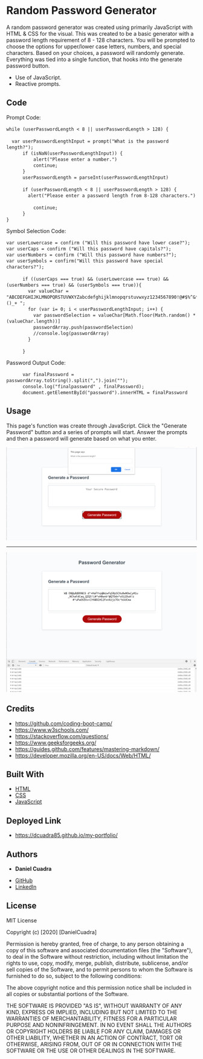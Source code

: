 # Random Password Generator

A random password generator was created using primarily JavaScript with HTML & CSS for the visual. This was created to be a basic generator with a password length requirement of 8 - 128 characters. You will be prompted to choose the options for upper/lower case letters, numbers, and special characters. Based on your choices, a password will randomly generate. Everything was tied into a single function, that hooks into the generate password button.

* Use of JavaScript.
* Reactive prompts.

## Code

Prompt Code:

```
while (userPasswordLength < 8 || userPasswordLength > 128) {

  var userPasswordLengthInput = prompt("What is the password length?");
      if (isNaN(userPasswordLengthInput)) {
          alert("Please enter a number.")
          continue;
      }
      userPasswordLength = parseInt(userPasswordLengthInput)

      if (userPasswordLength < 8 || userPasswordLength > 128) {
        alert("Please enter a password length from 8-128 characters.")

          continue;
      }
}
```

Symbol Selection Code:

```
var userLowercase = confirm ("Will this password have lower case?");
var userCaps = confirm ("Will this password have capitals?");
var userNumbers = confirm ("Will this password have numbers?");
var userSymbols = confirm("Will this password have special characters?");

      if ((userCaps === true) && (userLowercase === true) && (userNumbers === true) && (userSymbols === true)){
        var valueChar = "ABCDEFGHIJKLMNOPQRSTUVWXYZabcdefghijklmnopqrstuvwxyz1234567890!@#$%^&*()_+ ";
        for (var i= 0; i < userPasswordLengthInput; i++) {
          var passwordSelection = valueChar[Math.floor(Math.random() * (valueChar.length))]
          passwordArray.push(passwordSelection)
          //console.log(passwordArray)
        }

      }
```

Password Output Code:

```
      var finalPassword = passwordArray.toString().split(",").join("");
      console.log("finalpassword" , finalPassword);
      document.getElementById("password").innerHTML = finalPassword
```
## Usage

This page's function was create through JavaScript. Click the "Generate Password" button and a series of prompts will start. Answer the prompts and then a password will generate based on what you enter. 

<img src="./assets/pwpromptexample.png">

---

<img src="./assets/passwordexample.png">


## Credits

* https://github.com/coding-boot-camp/
* https://www.w3schools.com/
* https://stackoverflow.com/questions/
* https://www.geeksforgeeks.org/
* https://guides.github.com/features/mastering-markdown/
* https://developer.mozilla.org/en-US/docs/Web/HTML/


## Built With

* [HTML](https://developer.mozilla.org/en-US/docs/Web/HTML)
* [CSS](https://developer.mozilla.org/en-US/docs/Web/CSS)
* [JavaScript](https://developer.mozilla.org/en-US/docs/Web/JavaScript)

## Deployed Link

* https://dcuadra85.github.io/my-portfolio/


## Authors

* **Daniel Cuadra** 

- [GitHub](https://github.com/DCuadra85)
- [LinkedIn](https://www.linkedin.com/in/daniel-cuadra-3705aa39/)


## License

MIT License

Copyright (c) [2020] [DanielCuadra]

Permission is hereby granted, free of charge, to any person obtaining a copy
of this software and associated documentation files (the "Software"), to deal
in the Software without restriction, including without limitation the rights
to use, copy, modify, merge, publish, distribute, sublicense, and/or sell
copies of the Software, and to permit persons to whom the Software is
furnished to do so, subject to the following conditions:

The above copyright notice and this permission notice shall be included in all
copies or substantial portions of the Software.

THE SOFTWARE IS PROVIDED "AS IS", WITHOUT WARRANTY OF ANY KIND, EXPRESS OR
IMPLIED, INCLUDING BUT NOT LIMITED TO THE WARRANTIES OF MERCHANTABILITY,
FITNESS FOR A PARTICULAR PURPOSE AND NONINFRINGEMENT. IN NO EVENT SHALL THE
AUTHORS OR COPYRIGHT HOLDERS BE LIABLE FOR ANY CLAIM, DAMAGES OR OTHER
LIABILITY, WHETHER IN AN ACTION OF CONTRACT, TORT OR OTHERWISE, ARISING FROM,
OUT OF OR IN CONNECTION WITH THE SOFTWARE OR THE USE OR OTHER DEALINGS IN THE
SOFTWARE.